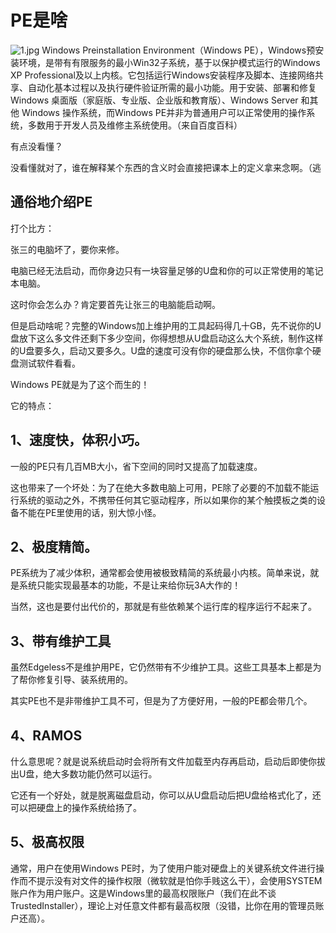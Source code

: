 # PE是啥
![1.jpg](https://pineapple.edgeless.top/picbed/wiki/images/1.jpg)
Windows Preinstallation Environment（Windows PE），Windows预安装环境，是带有有限服务的最小Win32子系统，基于以保护模式运行的Windows XP Professional及以上内核。它包括运行Windows安装程序及脚本、连接网络共享、自动化基本过程以及执行硬件验证所需的最小功能。用于安装、部署和修复 Windows 桌面版（家庭版、专业版、企业版和教育版）、Windows Server 和其他 Windows 操作系统，而Windows PE并非为普通用户可以正常使用的操作系统，多数用于开发人员及维修主系统使用。（来自百度百科）

有点没看懂？

没看懂就对了，谁在解释某个东西的含义时会直接把课本上的定义拿来念啊。（逃

## 通俗地介绍PE
打个比方：

张三的电脑坏了，要你来修。

电脑已经无法启动，而你身边只有一块容量足够的U盘和你的可以正常使用的笔记本电脑。

这时你会怎么办？肯定要首先让张三的电脑能启动啊。

但是启动啥呢？完整的Windows加上维护用的工具起码得几十GB，先不说你的U盘放下这么多文件还剩下多少空间，你得想想从U盘启动这么大个系统，制作这样的U盘要多久，启动又要多久。U盘的速度可没有你的硬盘那么快，不信你拿个硬盘测试软件看看。

Windows PE就是为了这个而生的！

它的特点：

## 1、速度快，体积小巧。

一般的PE只有几百MB大小，省下空间的同时又提高了加载速度。

这也带来了一个坏处：为了在绝大多数电脑上可用，PE除了必要的不加载不能运行系统的驱动之外，不携带任何其它驱动程序，所以如果你的某个触摸板之类的设备不能在PE里使用的话，别大惊小怪。

## 2、极度精简。

PE系统为了减少体积，通常都会使用被极致精简的系统最小内核。简单来说，就是系统只能实现最基本的功能，不是让来给你玩3A大作的！

当然，这也是要付出代价的，那就是有些依赖某个运行库的程序运行不起来了。

## 3、带有维护工具

虽然Edgeless不是维护用PE，它仍然带有不少维护工具。这些工具基本上都是为了帮你修复引导、装系统用的。

其实PE也不是非带维护工具不可，但是为了方便好用，一般的PE都会带几个。

## 4、RAMOS

什么意思呢？就是说系统启动时会将所有文件加载至内存再启动，启动后即使你拔出U盘，绝大多数功能仍然可以运行。

它还有一个好处，就是脱离磁盘启动，你可以从U盘启动后把U盘给格式化了，还可以把硬盘上的操作系统给扬了。

## 5、极高权限

通常，用户在使用Windows PE时，为了使用户能对硬盘上的关键系统文件进行操作而不提示没有对文件的操作权限（微软就是怕你手贱这么干），会使用SYSTEM账户作为用户账户。这是Windows里的最高权限账户（我们在此不谈TrustedInstaller），理论上对任意文件都有最高权限（没错，比你在用的管理员账户还高）。